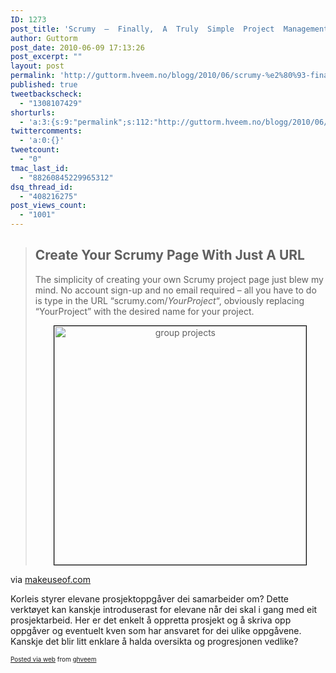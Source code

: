 ```yaml
---
ID: 1273
post_title: 'Scrumy  –  Finally,  A  Truly  Simple  Project  Management  App  For  Groups'
author: Guttorm
post_date: 2010-06-09 17:13:26
post_excerpt: ""
layout: post
permalink: 'http://guttorm.hveem.no/blogg/2010/06/scrumy-%e2%80%93-finally-a-truly-simple-project-management-app-for-groups/'
published: true
tweetbackscheck:
  - "1308107429"
shorturls:
  - 'a:3:{s:9:"permalink";s:112:"http://guttorm.hveem.no/blogg/2010/06/scrumy-%e2%80%93-finally-a-truly-simple-project-management-app-for-groups/";s:7:"tinyurl";s:26:"http://tinyurl.com/6ccmulb";s:4:"isgd";s:19:"http://is.gd/4A0ozr";}'
twittercomments:
  - 'a:0:{}'
tweetcount:
  - "0"
tmac_last_id:
  - "88260845229965312"
dsq_thread_id:
  - "408216275"
post_views_count:
  - "1001"
---
```

<div class='posterous_autopost'><div class="posterous_bookmarklet_entry"> <blockquote class="posterous_long_quote"><h2>Create Your Scrumy Page With Just A URL</h2>  <p>The simplicity of creating your own Scrumy project page just blew my mind. No account sign-up and no email required – all you have to do is type in the URL “scrumy.com/<em>YourProject</em>“, obviously replacing “YourProject” with the desired name for your project.</p>  <p style="text-align: center;"><img class="aligncenter" src="http://main.makeuseoflimited.netdna-cdn.com/wp-content/uploads/2010/06/scrumy1.jpg" height="382" alt="group projects" style="border: 1px solid black;" width="403" /></p></blockquote>    <div class="posterous_quote_citation">via <a href="http://www.makeuseof.com/tag/visually-collaborate-group-projects-scrumy/">makeuseof.com</a></div> <p>Korleis styrer elevane prosjektoppgåver dei samarbeider om? Dette verktøyet kan kanskje introduserast for elevane når dei skal i gang med eit prosjektarbeid. Her er det enkelt å oppretta prosjekt og å skriva opp oppgåver og eventuelt kven som har ansvaret for dei ulike oppgåvene. Kanskje det blir litt enklare å halda oversikta og progresjonen vedlike?</p></div>      <p style="font-size: 10px;">  <a href="http://posterous.com">Posted via web</a>   from <a href="http://ghveem.posterous.com/scrumy-finally-a-truly-simple-project-managem">ghveem</a>  </p>  </div>